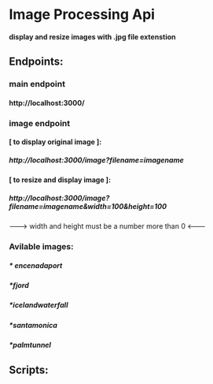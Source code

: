 # Image Processing Api
#### display and resize images with .jpg file extenstion

## Endpoints:

### **main endpoint**
#### http://localhost:3000/

### **image endpoint**

#### [ to display original image ]:
##### http://localhost:3000/image?filename=imagename

#### [ to resize and display image ]:
##### http://localhost:3000/image?filename=imagename&width=100&height=100
---> width and height must be a number more than 0 <---

### **Avilable images:**
##### * *encenadaport*
##### *fjord
##### *icelandwaterfall
##### *santamonica
##### *palmtunnel

## Scripts:
